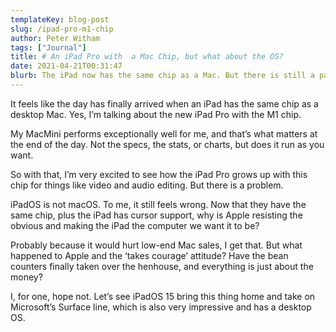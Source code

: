 ```yaml
---
templateKey: blog-post
slug: /ipad-pro-m1-chip
author: Peter Witham
tags: ["Journal"]
title: # An iPad Pro with  a Mac Chip, but what about the OS?
date: 2021-04-21T00:31:47
blurb: The iPad now has the same chip as a Mac. But there is still a part needing attention in my opinion.
---
```


It feels like the day has finally arrived when an iPad has the same chip as a desktop Mac. Yes, I’m talking about the new iPad Pro with the M1 chip.

My MacMini performs exceptionally well for me, and that’s what matters at the end of the day. Not the specs, the stats, or charts, but does it run as you want.

So with that, I’m very excited to see how the iPad Pro grows up with this chip for things like video and audio editing. But there is a problem.

iPadOS is not macOS. To me, it still feels wrong. Now that they have the same chip, plus the iPad has cursor support, why is Apple resisting the obvious and making the iPad the computer we want it to be?

Probably because it would hurt low-end Mac sales, I get that. But what happened to Apple and the ‘takes courage’ attitude? Have the bean counters finally taken over the henhouse, and everything is just about the money?

I, for one, hope not. Let’s see iPadOS 15 bring this thing home and take on Microsoft’s Surface line, which is also very impressive and has a desktop OS.